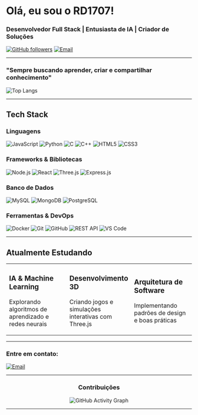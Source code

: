 <div align="left">
  
# Olá, eu sou o RD1707!

### Desenvolvedor Full Stack | Entusiasta de IA | Criador de Soluções

[![GitHub followers](https://img.shields.io/github/followers/RD1707?style=social)](https://github.com/RD1707)
[![Email](https://img.shields.io/badge/Email-souplemonpie%40gmail.com-red?style=flat&logo=gmail)](mailto:souplemonpie@gmail.com)

---

### **"Sempre buscando aprender, criar e compartilhar conhecimento"**

</div>

<div align="left">

![Top Langs](https://github-readme-stats.vercel.app/api/top-langs/?username=RD1707&layout=compact&theme=tokyonight&hide_border=true&bg_color=0d1117&title_color=58a6ff)

</div>

---

<div align="left">

## Tech Stack

### Linguagens
![JavaScript](https://img.shields.io/badge/JavaScript-F7DF1E?style=for-the-badge&logo=javascript&logoColor=black)
![Python](https://img.shields.io/badge/Python-3776AB?style=for-the-badge&logo=python&logoColor=white)
![C](https://img.shields.io/badge/C-00599C?style=for-the-badge&logo=c&logoColor=white)
![C++](https://img.shields.io/badge/C++-00599C?style=for-the-badge&logo=c%2B%2B&logoColor=white)
![HTML5](https://img.shields.io/badge/HTML5-E34F26?style=for-the-badge&logo=html5&logoColor=white)
![CSS3](https://img.shields.io/badge/CSS3-1572B6?style=for-the-badge&logo=css3&logoColor=white)

### Frameworks & Bibliotecas
![Node.js](https://img.shields.io/badge/Node.js-339933?style=for-the-badge&logo=node.js&logoColor=white)
![React](https://img.shields.io/badge/React-20232A?style=for-the-badge&logo=react&logoColor=61DAFB)
![Three.js](https://img.shields.io/badge/Three.js-000000?style=for-the-badge&logo=three.js&logoColor=white)
![Express.js](https://img.shields.io/badge/Express.js-404D59?style=for-the-badge)

### Banco de Dados
![MySQL](https://img.shields.io/badge/MySQL-00000F?style=for-the-badge&logo=mysql&logoColor=white)
![MongoDB](https://img.shields.io/badge/MongoDB-4EA94B?style=for-the-badge&logo=mongodb&logoColor=white)
![PostgreSQL](https://img.shields.io/badge/PostgreSQL-316192?style=for-the-badge&logo=postgresql&logoColor=white)

### Ferramentas & DevOps
![Docker](https://img.shields.io/badge/Docker-2496ED?style=for-the-badge&logo=docker&logoColor=white)
![Git](https://img.shields.io/badge/Git-F05032?style=for-the-badge&logo=git&logoColor=white)
![GitHub](https://img.shields.io/badge/GitHub-100000?style=for-the-badge&logo=github&logoColor=white)
![REST API](https://img.shields.io/badge/REST_API-009688?style=for-the-badge&logo=fastapi&logoColor=white)
![VS Code](https://img.shields.io/badge/VS_Code-007ACC?style=for-the-badge&logo=visual-studio-code&logoColor=white)

</div>

---

<div align="left">

## Atualmente Estudando

<table>
<tr>
<td align="left" width="33%">

### IA & Machine Learning
Explorando algoritmos de aprendizado e redes neurais

</td>
<td align="left" width="33%">

### Desenvolvimento 3D
Criando jogos e simulações interativas com Three.js

</td>
<td align="left" width="33%">

### Arquitetura de Software
Implementando padrões de design e boas práticas

</td>
</tr>
</table>

</div>

---

### Entre em contato:

[![Email](https://img.shields.io/badge/Email-D14836?style=for-the-badge&logo=gmail&logoColor=white)](mailto:souplemonpie@gmail.com)

</div>

---

<div align="center">

### Contribuições

![GitHub Activity Graph](https://github-readme-activity-graph.vercel.app/graph?username=RD1707&theme=tokyo-night&hide_border=true&bg_color=0d1117)

</div>

---

